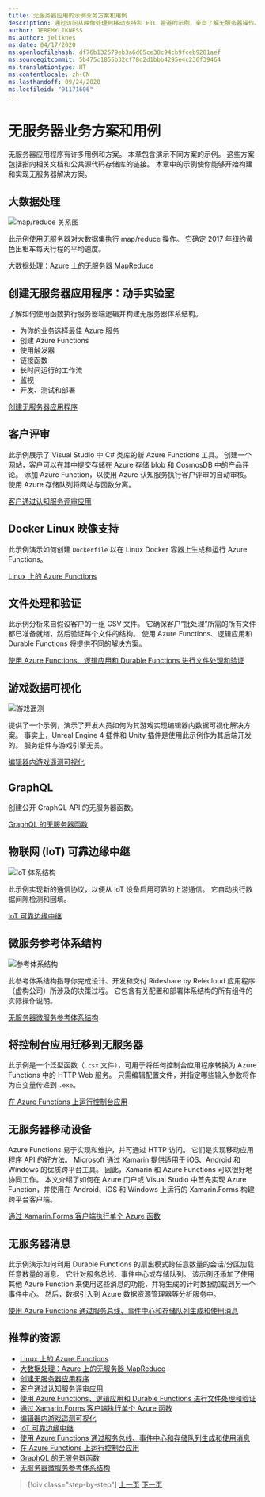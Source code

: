 ```yaml
---
title: 无服务器应用的示例业务方案和用例
description: 通过访问从映像处理到移动支持和 ETL 管道的示例，亲自了解无服务器操作。
author: JEREMYLIKNESS
ms.author: jeliknes
ms.date: 04/17/2020
ms.openlocfilehash: df76b132579eb3a6d05ce38c94cb9fceb9281aef
ms.sourcegitcommit: 5b475c1855b32cf78d2d1bbb4295e4c236f39464
ms.translationtype: HT
ms.contentlocale: zh-CN
ms.lasthandoff: 09/24/2020
ms.locfileid: "91171606"
---
```

# <a name="serverless-business-scenarios-and-use-cases"></a>无服务器业务方案和用例

无服务器应用程序有许多用例和方案。 本章包含演示不同方案的示例。 这些方案包括指向相关文档和公共源代码存储库的链接。 本章中的示例使你能够开始构建和实现无服务器解决方案。

## <a name="big-data-processing"></a>大数据处理

![map/reduce 关系图](/samples/azure-samples/durablefunctions-mapreduce-dotnet/big-data-processing-serverless-mapreduce-on-azure/media/mapreducearchitecture.png)

此示例使用无服务器对大数据集执行 map/reduce 操作。 它确定 2017 年纽约黄色出租车每天行程的平均速度。

[大数据处理：Azure 上的无服务器 MapReduce](/samples/azure-samples/durablefunctions-mapreduce-dotnet/big-data-processing-serverless-mapreduce-on-azure/)

## <a name="create-serverless-applications-hands-on-lab"></a>创建无服务器应用程序：动手实验室

了解如何使用函数执行服务器端逻辑并构建无服务器体系结构。

- 为你的业务选择最佳 Azure 服务
- 创建 Azure Functions
- 使用触发器
- 链接函数
- 长时间运行的工作流
- 监视
- 开发、测试和部署

[创建无服务器应用程序](/learn/paths/create-serverless-applications/)

## <a name="customer-reviews"></a>客户评审

此示例展示了 Visual Studio 中 C# 类库的新 Azure Functions 工具。 创建一个网站，客户可以在其中提交存储在 Azure 存储 blob 和 CosmosDB 中的产品评论。 添加 Azure Function，以使用 Azure 认知服务执行客户评审的自动审核。 使用 Azure 存储队列将网站与函数分离。

[客户通过认知服务评审应用](/samples/azure-samples/functions-customer-reviews/customer-reviews-cognitive-services/)

## <a name="docker-linux-image-support"></a>Docker Linux 映像支持

此示例演示如何创建 `Dockerfile` 以在 Linux Docker 容器上生成和运行 Azure Functions。

[Linux 上的 Azure Functions](/samples/azure-samples/functions-linux-custom-image/azure-functions-on-linux-custom-image-tutorial-sample-project/)

## <a name="file-processing-and-validation"></a>文件处理和验证

此示例分析来自假设客户的一组 CSV 文件。 它确保客户“批处理”所需的所有文件都已准备就绪，然后验证每个文件的结构。 使用 Azure Functions、逻辑应用和 Durable Functions 将提供不同的解决方案。

[使用 Azure Functions、逻辑应用和 Durable Functions 进行文件处理和验证](/samples/azure-samples/serverless-file-validation/file-processing-and-validation-using-azure-functions-logic-apps-and-durable-functions/)

## <a name="game-data-visualization"></a>游戏数据可视化

![游戏遥测](/samples/azure-samples/gaming-in-editor-telemetry/in-editor-telemetry-visualization/media/points.png)

提供了一个示例，演示了开发人员如何为其游戏实现编辑器内数据可视化解决方案。 事实上，Unreal Engine 4 插件和 Unity 插件是使用此示例作为其后端开发的。 服务组件与游戏引擎无关。

[编辑器内游戏遥测可视化](/samples/azure-samples/gaming-in-editor-telemetry/in-editor-telemetry-visualization/)

## <a name="graphql"></a>GraphQL

创建公开 GraphQL API 的无服务器函数。

[GraphQL 的无服务器函数](https://github.com/softchris/graphql-workshop-dotnet/blob/master/docs/workshop/4.md)

## <a name="internet-of-things-iot-reliable-edge-relay"></a>物联网 (IoT) 可靠边缘中继

![IoT 体系结构](/samples/azure-samples/iot-reliable-edge-relay/iot-reliable-edge-relay/media/architecture.png)

此示例实现新的通信协议，以便从 IoT 设备启用可靠的上游通信。 它自动执行数据间隙检测和回填。

[IoT 可靠边缘中继](/samples/azure-samples/iot-reliable-edge-relay/iot-reliable-edge-relay/)

## <a name="microservices-reference-architecture"></a>微服务参考体系结构

![参考体系结构](/samples/azure-samples/serverless-microservices-reference-architecture/serverless-microservices-reference-architecture/media/macro-architecture.png)

此参考体系结构指导你完成设计、开发和交付 Rideshare by Relecloud 应用程序（虚构公司）所涉及的决策过程。 它包含有关配置和部署体系结构的所有组件的实际操作说明。

[无服务器微服务参考体系结构](/samples/azure-samples/serverless-microservices-reference-architecture/serverless-microservices-reference-architecture/)

## <a name="migrate-console-apps-to-serverless"></a>将控制台应用迁移到无服务器

此示例是一个泛型函数（`.csx` 文件），可用于将任何控制台应用程序转换为 Azure Functions 中的 HTTP Web 服务。 只需编辑配置文件，并指定哪些输入参数将作为自变量传递到 `.exe`。

[在 Azure Functions 上运行控制台应用](/samples/azure-samples/functions-dotnet-migrating-console-apps/run-console-apps-on-azure-functions/)

## <a name="serverless-for-mobile"></a>无服务器移动设备

Azure Functions 易于实现和维护，并可通过 HTTP 访问。 它们是实现移动应用程序 API 的好方法。 Microsoft 通过 Xamarin 提供适用于 iOS、Android 和 Windows 的优质跨平台工具。 因此，Xamarin 和 Azure Functions 可以很好地协同工作。 本文介绍了如何在 Azure 门户或 Visual Studio 中首先实现 Azure Function，并使用在 Android、iOS 和 Windows 上运行的 Xamarin.Forms 构建跨平台客户端。

[通过 Xamarin.Forms 客户端执行单个 Azure 函数](/samples/azure-samples/functions-xamarin-getting-started/implementing-a-simple-azure-function-with-a-xamarinforms-client/)

## <a name="serverless-messaging"></a>无服务器消息

此示例演示如何利用 Durable Functions 的扇出模式跨任意数量的会话/分区加载任意数量的消息。 它针对服务总线、事件中心或存储队列。 该示例还添加了使用其他 Azure Function 来使用这些消息的功能，并将生成的计时数据加载到另一个事件中心。 然后，数据引入到 Azure 数据资源管理器等分析服务中。

[使用 Azure Functions 通过服务总线、事件中心和存储队列生成和使用消息](/samples/azure-samples/durable-functions-producer-consumer/product-consume-messages-az-functions/)

## <a name="recommended-resources"></a>推荐的资源

- [Linux 上的 Azure Functions](/samples/azure-samples/functions-linux-custom-image/azure-functions-on-linux-custom-image-tutorial-sample-project/)
- [大数据处理：Azure 上的无服务器 MapReduce](/samples/azure-samples/durablefunctions-mapreduce-dotnet/big-data-processing-serverless-mapreduce-on-azure/)
- [创建无服务器应用程序](/learn/paths/create-serverless-applications/)
- [客户通过认知服务评审应用](/samples/azure-samples/functions-customer-reviews/customer-reviews-cognitive-services/)
- [使用 Azure Functions、逻辑应用和 Durable Functions 进行文件处理和验证](/samples/azure-samples/serverless-file-validation/file-processing-and-validation-using-azure-functions-logic-apps-and-durable-functions/)
- [通过 Xamarin.Forms 客户端执行单个 Azure 函数](/samples/azure-samples/functions-xamarin-getting-started/implementing-a-simple-azure-function-with-a-xamarinforms-client/)
- [编辑器内游戏遥测可视化](/samples/azure-samples/gaming-in-editor-telemetry/in-editor-telemetry-visualization/)
- [IoT 可靠边缘中继](/samples/azure-samples/iot-reliable-edge-relay/iot-reliable-edge-relay/)
- [使用 Azure Functions 通过服务总线、事件中心和存储队列生成和使用消息](/samples/azure-samples/durable-functions-producer-consumer/product-consume-messages-az-functions/)
- [在 Azure Functions 上运行控制台应用](/samples/azure-samples/functions-dotnet-migrating-console-apps/run-console-apps-on-azure-functions/)
- [GraphQL 的无服务器函数](https://github.com/softchris/graphql-workshop-dotnet/blob/master/docs/workshop/4.md)
- [无服务器微服务参考体系结构](/samples/azure-samples/serverless-microservices-reference-architecture/serverless-microservices-reference-architecture/)

>[!div class="step-by-step"]
>[上一页](orchestration-patterns.md)
>[下一页](serverless-conclusion.md)
